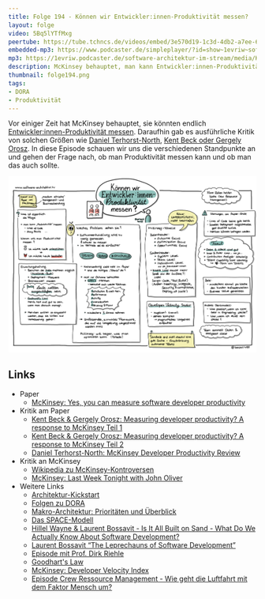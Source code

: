 ```yaml
---
title: Folge 194 - Können wir Entwickler:innen-Produktivität messen?
layout: folge
video: 5Bq5lYTfMxg
peertube: https://tube.tchncs.de/videos/embed/3e570d19-1c3d-4db2-a7ee-6df0d67c4025
embedded-mp3: https://www.podcaster.de/simpleplayer/?id=show~1evriw~software-architektur-im-stream~pod-2a4a8d21096d7fd4880786e43d&v=1703255435
mp3: https://1evriw.podcaster.de/software-architektur-im-stream/media/Koennen_wir_Entwicklerinnen_Produktivitaet_messen.mp3
description: McKinsey behauptet, man kann Entwickler:innen-Produktivität messen. Kann man? Sollte man?
thumbnail: folge194.png
tags:
- DORA
- Produktivität
---
```


Vor einiger Zeit hat McKinsey behauptet, sie könnten endlich
[Entwickler:innen-Produktivität
messen](https://www.mckinsey.com/industries/technology-media-and-telecommunications/our-insights/yes-you-can-measure-software-developer-productivity). Daraufhin
gab es ausführliche Kritik von solchen Größen wie [Daniel
Terhorst-North](https://dannorth.net/mckinsey-review/ ), [Kent Beck
oder Gergely
Orosz](https://tidyfirst.substack.com/p/measuring-developer-productivity). In
diese Episode schauen wir uns die verschiedenen Standpunkte an und
gehen der Frage nach, ob man Produktivität messen kann und ob man das
auch sollte.

![Sketchnotes](/sketchnotes/folge194.jpg)

## Links

* Paper
  * [McKinsey: Yes, you can measure software developer productivity](https://www.mckinsey.com/industries/technology-media-and-telecommunications/our-insights/yes-you-can-measure-software-developer-productivity)
* Kritik am Paper
  * [Kent Beck & Gergely Orosz: Measuring developer productivity? A
  response to McKinsey Teil
  1](https://tidyfirst.substack.com/p/measuring-developer-productivity)
  * [Kent Beck & Gergely Orosz: Measuring developer productivity? A
  response to McKinsey Teil
  2](https://tidyfirst.substack.com/p/measuring-developer-productivity-440)
  * [Daniel Terhorst-North: McKinsey Developer Productivity
    Review](https://dannorth.net/mckinsey-review/)
* Kritik an McKinsey
  * [Wikipedia zu
    McKinsey-Kontroversen](https://en.wikipedia.org/wiki/McKinsey_%26_Company#Controversies)
  * [McKinsey: Last Week Tonight with John
    Oliver](https://www.youtube.com/watch?v=AiOUojVd6xQ)
* Weitere Links
  * [Architektur-Kickstart](https://www.socreatory.com/de/trainings/arch-kickstart)
  * [Folgen zu DORA](https://software-architektur.tv/tags.html#DORA)
  * [Makro-Architektur: Prioritäten und
    Überblick](https://software-architektur.tv/2021/12/03/folge94.HTML)
  * [Das SPACE-Modell](https://queue.acm.org/detail.cfm?id=3454124)
  * [Hillel Wayne & Laurent Bossavit - Is It All Built on Sand - What
  Do We Actually Know About Software
  Development?](https://software-architektur.tv/2021/10/25/episode86.html)
  * [Laurent Bossavit “The Leprechauns of Software
    Development”](https://leanpub.com/leprechauns)
  * [Episode mit Prof. Dirk
    Riehle](https://software-architektur.tv/2020/12/11/folge032.html)
  * [Goodhart's Law](https://en.wikipedia.org/wiki/Goodhart%27s_law)
  * [McKinsey: Developer Velocity
    Index](https://www.mckinsey.com/~/media/McKinsey/Industries/Technology%20Media%20and%20Telecommunications/High%20Tech/Our%20Insights/Developer%20Velocity%20How%20software%20excellence%20fuels%20business%20performance/Developer-Velocity-How-software-excellence-fuels-business-performance-v4.pdf)
  * [Episode Crew Ressource Management - Wie geht die Luftfahrt mit dem Faktor
Mensch um?](https://software-architektur.tv/2023/08/11/folge178.html)

